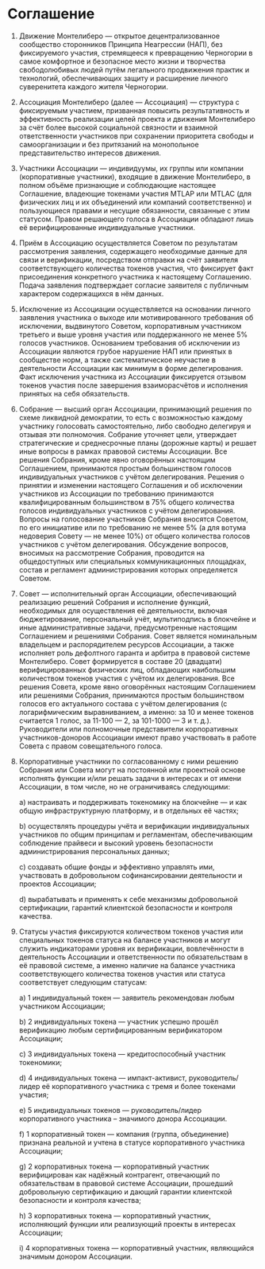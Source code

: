 Соглашение
==========

1. Движение Монтелиберо — открытое децентрализованное сообщество сторонников Принципа Неагрессии (НАП), без фиксируемого
   участия, стремящееся к превращению Черногории в самое комфортное и безопасное место жизни и творчества свободолюбивых
   людей путём легального продвижения практик и технологий, обеспечивающих защиту и расширение личного суверенитета
   каждого жителя Черногории.


2. Ассоциация Монтелиберо (далее — Ассоциация) — структура с фиксируемым участием, призванная повысить результативность
   и эффективность реализации целей проекта и движения Монтелиберо за счёт более высокой социальной связности и взаимной
   ответственности участников при сохранении приоритета свободы и самоорганизации и без притязаний на монопольное
   представительство интересов движения.


3. Участники Ассоциации — индивидуумы, их группы или компании (корпоративные участники), входящие в движение 
   Монтелиберо, в полном объёме признающие и соблюдающие настоящее Соглашение, владеющие токенами участия MTLAP или 
   MTLAC (для физических лиц и их объединений или компаний соответственно) и пользующиеся правами и несущие обязанности,
   связанные с этим статусом.
   Правом решающего голоса в Ассоциации обладают лишь её верифицированные индивидуальные участники.

4. Приём в Ассоциацию осуществляется Советом по результатам рассмотрения заявления, содержащего необходимые данные для
   связи и верификации, посредством отправки на счёт заявителя соответствующего количества токенов участия, что
   фиксирует факт присоединения конкретного участника к настоящему Соглашению.
   Подача заявления подтверждает согласие заявителя с публичным характером содержащихся в нём данных.


5. Исключение из Ассоциации осуществляется на основании личного заявления участника о выходе или мотивированного
   требования об исключении, выдвинутого Советом, корпоративным участником третьего и выше уровня участия или
   поддержанного не менее 5% голосов участников. Основанием требования об исключении из Ассоциации являются грубое
   нарушение НАП или принятых в сообществе норм, а также систематическое неучастие в деятельности Ассоциации как минимум
   в форме делегирования. Факт исключения участника из Ассоциации фиксируется отзывом токенов участия после завершения
   взаиморасчётов и исполнения принятых на себя обязательств.


6. Собрание — высший орган Ассоциации, принимающий решения по схеме ликвидной демократии, то есть с возможностью каждому
   участнику голосовать самостоятельно, либо свободно делегируя и отзывая эти полномочия. Собрание уточняет цели,
   утверждает стратегические и среднесрочные планы (дорожные карты) и решает иные вопросы в рамках правовой системы
   Ассоциации. Все решения Собрания, кроме явно оговорённых настоящим Соглашением, принимаются простым большинством
   голосов индивидуальных участников с учётом делегирования. Решения о принятии и изменении настоящего Соглашения и об
   исключении участников из Ассоциации по требованию принимаются квалифицированным большинством в 75% общего количества
   голосов индивидуальных участников с учётом делегирования. Вопросы на голосование участников Собрания вносятся
   Советом, по его инициативе или по требованию не менее 5% (а для вотума недоверия Совету — не менее 10%) от общего
   количества голосов участников с учётом делегирования. Обсуждение вопросов, вносимых на рассмотрение Собрания,
   проводится на общедоступных или специальных коммуникационных площадках, состав и регламент администрирования которых
   определяется Советом.


7. Совет — исполнительный орган Ассоциации, обеспечивающий реализацию решений Собрания и исполнение функций, необходимых
   для осуществления её деятельности, включая бюджетирование, персональный учёт, мультиподпись в блокчейне и иные
   административные задачи, предусмотренные настоящим Соглашением и решениями Собрания. Совет является номинальным
   владельцем и распорядителем ресурсов Ассоциации, а также исполняет роль дефолтного гаранта и арбитра в правовой
   системе Монтелиберо. Совет формируется в составе 20 (двадцати) верифицированных физических лиц, обладающих наибольшим
   количеством токенов участия с учётом их делегирования. Все решения Совета, кроме явно оговорённых
   настоящим Соглашением или решениями Собрания, принимаются простым большинством голосов его актуального состава с
   учётом делегирования (с логарифмическим выравниванием, а именно: за 10 и менее токенов считается 1
   голос, за 11-100 — 2, за 101-1000 — 3 и т. д.). Руководители или полномочные представители корпоративных
   участников-доноров Ассоциации имеют право участвовать в работе Совета с правом совещательного голоса.


8. Корпоративные участники по согласованному с ними решению Собрания или Совета могут на постоянной или проектной основе
   исполнять функции и/или решать задачи в интересах и от имени Ассоциации, в том числе, но не ограничиваясь следующими:

   a) настраивать и поддерживать токеномику на блокчейне — и как общую инфраструктурную платформу, и в отдельных её
   частях;

   b) осуществлять процедуры учёта и верификации индивидуальных участников по общим принципам и регламентам,
   обеспечивающим соблюдение прайвеси и высокий уровень безопасности администрирования персональных данных;

   c) создавать общие фонды и эффективно управлять ими, участвовать в добровольном софинансировании деятельности и
   проектов Ассоциации;

   d) вырабатывать и применять к себе механизмы добровольной сертификации, гарантий клиентской безопасности и контроля
   качества.


9. Статусы участия фиксируются количеством токенов участия или специальных токенов статуса на балансе участников и могут
   служить индикаторами уровня их верификации, вовлечённости в деятельность Ассоциации и ответственности по
   обязательствам в её правовой системе, а именно наличие на балансе участника соответствующего количества токенов
   участия или статуса соответствует следующим статусам:
   
   a) 1 индивидуальный токен — заявитель рекомендован любым участником Ассоциации;
   
   b) 2 индивидуальных токена — участник успешно прошёл верификацию любым сертифицированным верификатором Ассоциации;

   c) 3 индивидуальных токена — кредитоспособный участник токеномики;

   d) 4 индивидуальных токена — импакт-активист, руководитель/лидер её корпоративного участника с тремя и более 
      токенами участия;

   e) 5 индивидуальных токенов — руководитель/лидер корпоративного участника – значимого донора Ассоциации.

   f) 1 корпоративный токен — компания (группа, объединение) признана реальной и учтена в статусе
   корпоративного участника Ассоциации;

   g) 2 корпоративных токена — корпоративный участник верифицирован как надёжный контрагент, отвечающий по
   обязательствам в правовой системе Ассоциации, прошедший добровольную сертификацию и дающий гарантии клиентской
   безопасности и контроля качества;

   h) 3 корпоративных токена — корпоративный участник, исполняющий функции или реализующий проекты в интересах
   Ассоциации;

   i) 4 корпоративных токена — корпоративный участник, являющийся значимым донором Ассоциации.

